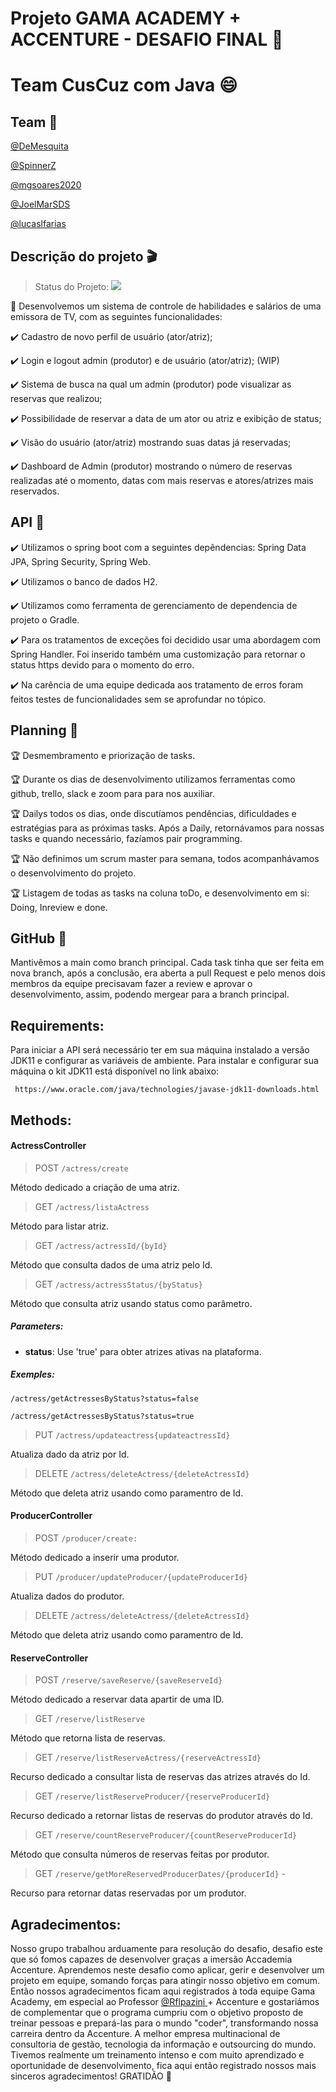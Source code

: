 # Projeto GAMA ACADEMY + ACCENTURE - DESAFIO FINAL :rocket:
# Team CusCuz com Java :smile:

## Team :facepunch:

 [@DeMesquita](https://github.com/DeMesquita) 
 
 [@SpinnerZ](https://github.com/SpinnerZ)
 
 [@mgsoares2020](https://github.com/mgsoares2020)
 
 [@JoelMarSDS](https://github.com/JoelMarSDS)
 
 [@lucaslfarias](https://github.com/lucaslfarias)
 

## Descrição do projeto :clapper:
> Status do Projeto: <img src="http://img.shields.io/static/v1?label=STATUS&message=EM%20DESENVOLVIMENTO&color=RED&style=for-the-badge"/>

:pushpin: Desenvolvemos um sistema de controle de habilidades e salários de uma emissora de TV, com as seguintes funcionalidades:

:heavy_check_mark: Cadastro de novo perfil de usuário (ator/atriz);

:heavy_check_mark: Login e logout admin (produtor) e de usuário (ator/atriz); (WIP)

:heavy_check_mark: Sistema de busca na qual um admin (produtor) pode visualizar as reservas que realizou;

:heavy_check_mark: Possibilidade de reservar a data de um ator ou atriz e exibição de status;

:heavy_check_mark: Visão do usuário (ator/atriz) mostrando suas datas já reservadas;

:heavy_check_mark: Dashboard de Admin (produtor) mostrando o número de reservas realizadas até o momento, datas com mais
reservas e atores/atrizes mais reservados.


## API :key:

:heavy_check_mark: Utilizamos o spring boot com a seguintes depêndencias: Spring Data JPA, Spring Security, Spring Web.

:heavy_check_mark: Utilizamos o banco de dados H2.

:heavy_check_mark: Utilizamos como ferramenta de gerenciamento de dependencia de projeto o Gradle.

:heavy_check_mark: Para os tratamentos de exceções foi decidido usar uma abordagem com Spring Handler. Foi inserido também uma customização para retornar o status https devido para o momento do erro.

:heavy_check_mark: Na carência de uma equipe dedicada aos tratamento de erros foram feitos testes de funcionalidades sem se aprofundar no tópico.



## Planning :scroll:

:trophy: Desmembramento e priorização de tasks.

:trophy: Durante os dias de desenvolvimento utilizamos ferramentas como github, trello, slack e zoom para para nos auxiliar.

:trophy: Dailys todos os dias, onde discutíamos pendências, dificuldades e estratégias para as próximas tasks. Após a Daily, retornávamos para nossas tasks e quando necessário, fazíamos pair programming.

:trophy: Não definimos um scrum master para semana, todos acompanhávamos o desenvolvimento do projeto.

:trophy: Listagem de todas as tasks na coluna toDo, e desenvolvimento em si: Doing, Inreview e done.

## GitHub :open_file_folder:

Mantivêmos a main como branch principal.
Cada task tinha que ser feita em nova branch, após a conclusão, era aberta a pull Request e pelo menos dois membros da equipe precisavam fazer a review e aprovar o desenvolvimento, assim, podendo mergear para a branch principal.

## Requirements:

Para iniciar a API será necessário ter em sua máquina instalado a versão JDK11 e configurar as variáveis de ambiente. Para instalar e configurar sua máquina o kit JDK11 está disponível no link abaixo:

``
https://www.oracle.com/java/technologies/javase-jdk11-downloads.html``


## Methods:

#### ActressController

 
> POST `/actress/create`

Método dedicado a criação de uma atriz.

> GET `/actress/listaActress`

Método para listar atriz.

> GET `/actress/actressId/{byId}`

Método que consulta dados de uma atriz pelo Id. 

> GET `/actress/actressStatus/{byStatus}`

Método que consulta atriz usando status como parâmetro.

##### Parameters:

- **status**: Use 'true' para obter atrizes ativas na plataforma.

##### Exemples: 

` /actress/getActressesByStatus?status=false `

` /actress/getActressesByStatus?status=true `

> PUT `/actress/updateactress{updateactressId}` 

Atualiza dado da atriz por Id. 

> DELETE `/actress/deleteActress/{deleteActressId}` 

Método que deleta atriz usando como paramentro de Id. 

#### ProducerController 

> POST `/producer/create:`

Método dedicado a inserir uma produtor.


> PUT `/producer/updateProducer/{updateProducerId}` 

Atualiza dados do produtor.


> DELETE `/actress/deleteActress/{deleteActressId}` 

Método que deleta atriz usando como paramentro de Id. 

#### ReserveController

> POST `/reserve/saveReserve/{saveReserveId}`

Método dedicado a reservar data apartir de uma ID.

> GET `/reserve/listReserve` 

Método que retorna lista de reservas.

> GET `/reserve/listReserveActress/{reserveActressId}` 

Recurso dedicado a consultar lista de reservas das atrizes através do Id.

> GET `/reserve/listReserveProducer/{reserveProducerId}`

Recurso dedicado a retornar listas de reservas do produtor através do Id. 

> GET `/reserve/countReserveProducer/{countReserveProducerId}`

Método que consulta números de reservas feitas por produtor.

> GET `/reserve/getMoreReservedProducerDates/{producerId}` - 

Recurso para retornar datas reservadas por um produtor.

## Agradecimentos:
Nosso grupo trabalhou arduamente para resolução do desafio, desafio este que só fomos capazes de desenvolver graças a imersão Accademia Accenture. 
Aprendemos neste desafio como aplicar, gerir e desenvolver um projeto em equipe, somando forças para atingir nosso objetivo em comum.
Então nossos agradecimentos ficam aqui registrados à toda equipe Gama Academy, em especial ao Professor  [@Rflpazini ](https://github.com/Rflpazini) + Accenture e gostariámos de complementar que o programa cumpriu com o objetivo proposto de treinar pessoas e prepará-las para o mundo "coder", transformando nossa carreira dentro da Accenture. A melhor empresa multinacional de consultoria de gestão, tecnologia da informação e outsourcing do mundo. 
Tivemos realmente um treinamento intenso e com muito aprendizado e oportunidade de desenvolvimento, fica aqui então registrado nossos mais sinceros agradecimentos! GRATIDÃO :purple_heart:
